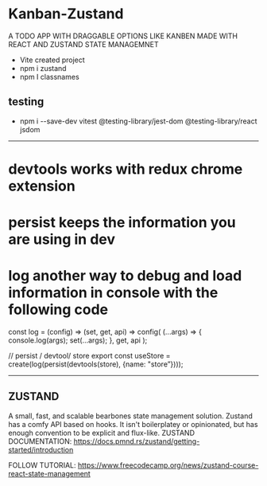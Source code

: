 # Kanban-Zustand

A TODO APP WITH DRAGGABLE OPTIONS LIKE KANBEN MADE WITH REACT AND ZUSTAND STATE MANAGEMNET

- Vite created project
- npm i zustand
- npm I classnames

## testing
- npm i --save-dev vitest @testing-library/jest-dom @testing-library/react jsdom
------------------------------------

# devtools works with redux chrome extension
# persist keeps the information you are using in dev 
# log another way to debug and load information in console with the following code

const log = (config) => (set, get, api) => config(
    (...args) => {
        console.log(args);
        set(...args);
    },
    get,
    api
);

//                             persist / devtool/ store
export const useStore = create(log(persist(devtools(store), {name: "store”})));

------------------------------------

## ZUSTAND
A small, fast, and scalable bearbones state management solution. Zustand has a comfy API based on hooks. It isn't boilerplatey or opinionated, but has enough convention to be explicit and flux-like.
ZUSTAND DOCUMENTATION:  https://docs.pmnd.rs/zustand/getting-started/introduction


FOLLOW TUTORIAL: https://www.freecodecamp.org/news/zustand-course-react-state-management